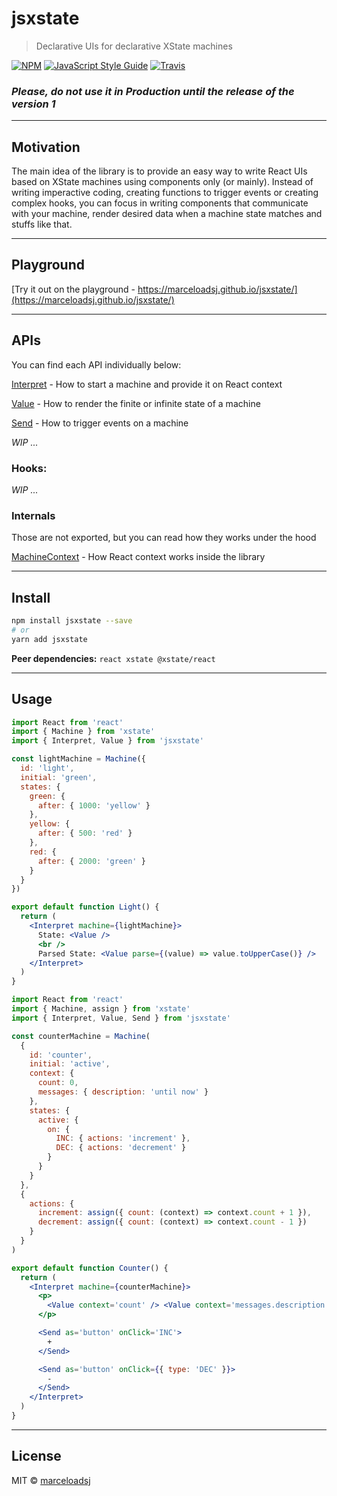 # jsxstate

> Declarative UIs for declarative XState machines

[![NPM](https://img.shields.io/npm/v/jsxstate.svg)](https://www.npmjs.com/package/jsxstate) [![JavaScript Style Guide](https://img.shields.io/badge/code_style-standard-brightgreen.svg)](https://standardjs.com) [![Travis](https://travis-ci.com/marceloadsj/jsxstate.svg?branch=master)](https://travis-ci.com/marceloadsj/jsxstate.svg?branch=master)

### _Please, do not use it in Production until the release of the version 1_

---

## Motivation

The main idea of the library is to provide an easy way to write React UIs based on XState machines using components only (or mainly).
Instead of writing imperactive coding, creating functions to trigger events or creating complex hooks, you can focus in writing components that communicate with your machine, render desired data when a machine state matches and stuffs like that.

---

## Playground

[Try it out on the playground - https://marceloadsj.github.io/jsxstate/](https://marceloadsj.github.io/jsxstate/)

---

## APIs

You can find each API individually below:

[Interpret](https://github.com/marceloadsj/jsxstate/blob/master/src/components/Interpret/api.md) - How to start a machine and provide it on React context

[Value](https://github.com/marceloadsj/jsxstate/blob/master/src/components/Value/api.md) - How to render the finite or infinite state of a machine

[Send](https://github.com/marceloadsj/jsxstate/blob/master/src/components/Send/api.md) - How to trigger events on a machine

_WIP ..._

### Hooks:

_WIP ..._

### Internals

Those are not exported, but you can read how they works under the hood

[MachineContext](https://github.com/marceloadsj/jsxstate/blob/master/src/components/MachineContext/api.md) - How React context works inside the library

---

## Install

```bash
npm install jsxstate --save
# or
yarn add jsxstate
```

**Peer dependencies:** `react xstate @xstate/react`

---

## Usage

```jsx
import React from 'react'
import { Machine } from 'xstate'
import { Interpret, Value } from 'jsxstate'

const lightMachine = Machine({
  id: 'light',
  initial: 'green',
  states: {
    green: {
      after: { 1000: 'yellow' }
    },
    yellow: {
      after: { 500: 'red' }
    },
    red: {
      after: { 2000: 'green' }
    }
  }
})

export default function Light() {
  return (
    <Interpret machine={lightMachine}>
      State: <Value />
      <br />
      Parsed State: <Value parse={(value) => value.toUpperCase()} />
    </Interpret>
  )
}
```

```jsx
import React from 'react'
import { Machine, assign } from 'xstate'
import { Interpret, Value, Send } from 'jsxstate'

const counterMachine = Machine(
  {
    id: 'counter',
    initial: 'active',
    context: {
      count: 0,
      messages: { description: 'until now' }
    },
    states: {
      active: {
        on: {
          INC: { actions: 'increment' },
          DEC: { actions: 'decrement' }
        }
      }
    }
  },
  {
    actions: {
      increment: assign({ count: (context) => context.count + 1 }),
      decrement: assign({ count: (context) => context.count - 1 })
    }
  }
)

export default function Counter() {
  return (
    <Interpret machine={counterMachine}>
      <p>
        <Value context='count' /> <Value context='messages.description' />
      </p>

      <Send as='button' onClick='INC'>
        +
      </Send>

      <Send as='button' onClick={{ type: 'DEC' }}>
        -
      </Send>
    </Interpret>
  )
}
```

---

## License

MIT © [marceloadsj](https://github.com/marceloadsj)

